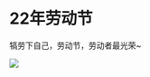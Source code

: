 # 22年劳动节

犒劳下自己，劳动节，劳动者最光荣~

![](https://fudongdong-statics.oss-cn-beijing.aliyuncs.com/images/20220502/4d23a8bd7be64133a8ee36b673709ad1.png?x-oss-process=image/auto-orient,1/interlace,1/quality,q_50/format,jpg)
